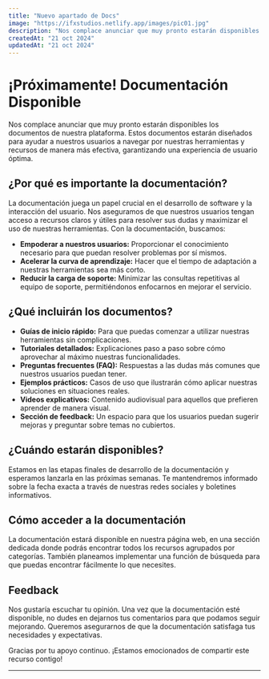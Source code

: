 ```yaml
---
title: "Nuevo apartado de Docs"
image: "https://ifxstudios.netlify.app/images/pic01.jpg"
description: "Nos complace anunciar que muy pronto estarán disponibles los documentos de nuestra plataforma...."
createdAt: "21 oct 2024"
updatedAt: "21 oct 2024"
---
```

# ¡Próximamente! Documentación Disponible

Nos complace anunciar que muy pronto estarán disponibles los documentos de nuestra plataforma. Estos documentos estarán diseñados para ayudar a nuestros usuarios a navegar por nuestras herramientas y recursos de manera más efectiva, garantizando una experiencia de usuario óptima.

## ¿Por qué es importante la documentación?

La documentación juega un papel crucial en el desarrollo de software y la interacción del usuario. Nos aseguramos de que nuestros usuarios tengan acceso a recursos claros y útiles para resolver sus dudas y maximizar el uso de nuestras herramientas. Con la documentación, buscamos:

- **Empoderar a nuestros usuarios:** Proporcionar el conocimiento necesario para que puedan resolver problemas por sí mismos.
- **Acelerar la curva de aprendizaje:** Hacer que el tiempo de adaptación a nuestras herramientas sea más corto.
- **Reducir la carga de soporte:** Minimizar las consultas repetitivas al equipo de soporte, permitiéndonos enfocarnos en mejorar el servicio.

## ¿Qué incluirán los documentos?

- **Guías de inicio rápido:** Para que puedas comenzar a utilizar nuestras herramientas sin complicaciones.
- **Tutoriales detallados:** Explicaciones paso a paso sobre cómo aprovechar al máximo nuestras funcionalidades.
- **Preguntas frecuentes (FAQ):** Respuestas a las dudas más comunes que nuestros usuarios puedan tener.
- **Ejemplos prácticos:** Casos de uso que ilustrarán cómo aplicar nuestras soluciones en situaciones reales.
- **Videos explicativos:** Contenido audiovisual para aquellos que prefieren aprender de manera visual.
- **Sección de feedback:** Un espacio para que los usuarios puedan sugerir mejoras y preguntar sobre temas no cubiertos.

## ¿Cuándo estarán disponibles?

Estamos en las etapas finales de desarrollo de la documentación y esperamos lanzarla en las próximas semanas. Te mantendremos informado sobre la fecha exacta a través de nuestras redes sociales y boletines informativos.

## Cómo acceder a la documentación

La documentación estará disponible en nuestra página web, en una sección dedicada donde podrás encontrar todos los recursos agrupados por categorías. También planeamos implementar una función de búsqueda para que puedas encontrar fácilmente lo que necesites.

## Feedback

Nos gustaría escuchar tu opinión. Una vez que la documentación esté disponible, no dudes en dejarnos tus comentarios para que podamos seguir mejorando. Queremos asegurarnos de que la documentación satisfaga tus necesidades y expectativas.

Gracias por tu apoyo continuo. ¡Estamos emocionados de compartir este recurso contigo!

---
